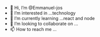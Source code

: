 - 👋 Hi, I’m @Emmanuel-jos
- 👀 I’m interested in ...technology
- 🌱 I’m currently learning ...react and node
- 💞️ I’m looking to collaborate on ...
- 📫 How to reach me ...

<!---
Emmanuel-jos/Emmanuel-jos is a ✨ special ✨ repository because its `README.md` (this file) appears on your GitHub profile.
You can click the Preview link to take a look at your changes.
--->
